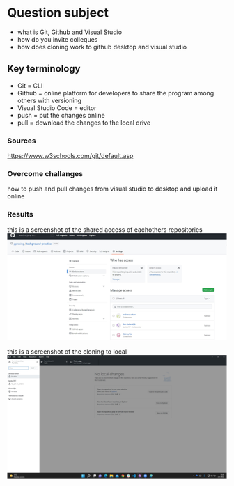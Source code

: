 # Question subject
- what is Git, Github and Visual Studio 
- how do you invite colleques
- how does cloning work to github desktop and visual studio 
 
## Key terminology
- Git = CLI
- Github = online platform for developers to share the program among others with versioning
- Visual Studio Code = editor 
- push = put the changes online 
- pull = download the changes to the local drive


### Sources
https://www.w3schools.com/git/default.asp


### Overcome challanges
how to push and pull changes from visual studio to desktop and upload it online

### Results
this is a screenshot of the shared access of eachothers repositories
![screenshot](../00_includes/access.jpg)

this is a screenshot of the cloning to local
![screenshot](../00_includes/clone.jpg)
